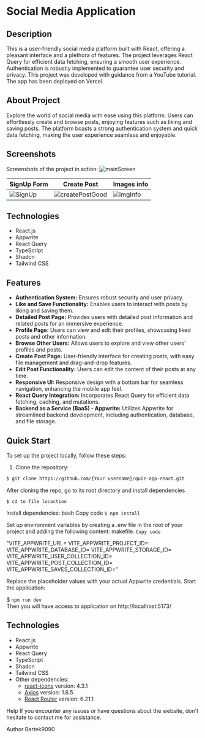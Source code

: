 # Social Media Application

## Description
This is a user-friendly social media platform built with React, offering a pleasant interface and a plethora of features. The project leverages React Query for efficient data fetching, ensuring a smooth user experience. Authentication is robustly implemented to guarantee user security and privacy. This project was developed with guidance from a YouTube tutorial. The app has been deployed on Vercel.

## About Project
Explore the world of social media with ease using this platform. Users can effortlessly create and browse posts, enjoying features such as liking and saving posts. The platform boasts a strong authentication system and quick data fetching, making the user experience seamless and enjoyable.

## Screenshots
Screenshots of the project in action:
![mainScreen](https://github.com/Bartek9090/vibe-connection-hub-react/assets/80546803/d37bec4f-4921-4059-aea7-fd560570241b)

| SignUp Form        | Create Post          | Images info  |
| ------------- |:-------------:| -----|
| ![SignUp](https://github.com/Bartek9090/vibe-connection-hub-react/assets/80546803/417a72b4-f41b-4f7e-99ce-afdb5d74b1d8) | ![createPostGood](https://github.com/Bartek9090/vibe-connection-hub-react/assets/80546803/fd971378-2f3f-4bd5-b491-64c4bd2abaef) | ![imgInfo](https://github.com/Bartek9090/vibe-connection-hub-react/assets/80546803/737929ae-2392-4cc0-ba71-8fb25c8e1724)|

## Technologies
- React.js
- Appwrite
- React Query
- TypeScript
- Shadcn
- Tailwind CSS

## Features
- **Authentication System:** Ensures robust security and user privacy.
- **Like and Save Functionality:** Enables users to interact with posts by liking and saving them.
- **Detailed Post Page:** Provides users with detailed post information and related posts for an immersive experience.
- **Profile Page:** Users can view and edit their profiles, showcasing liked posts and other information.
- **Browse Other Users:** Allows users to explore and view other users' profiles and posts.
- **Create Post Page:** User-friendly interface for creating posts, with easy file management and drag-and-drop features.
- **Edit Post Functionality:** Users can edit the content of their posts at any time.
- **Responsive UI:** Responsive design with a bottom bar for seamless navigation, enhancing the mobile app feel.
- **React Query Integration:** Incorporates React Query for efficient data fetching, caching, and mutations.
- **Backend as a Service (BaaS) - Appwrite:** Utilizes Appwrite for streamlined backend development, including authentication, database, and file storage.

## Quick Start

To set up the project locally, follow these steps:
1. Clone the repository:
 
```bash
$ git clone https://github.com/{Your username}/quiz-app-react.git
```
After cloning the repo, go to its root directory and install dependencies

`$ cd to file locaction` </br>

Install dependencies:
bash
Copy code
`$ npm install` </br>

Set up environment variables by creating a .env file in the root of your project and adding the following content:
makefile. 
`Copy code`

"VITE_APPWRITE_URL=
VITE_APPWRITE_PROJECT_ID=
VITE_APPWRITE_DATABASE_ID=
VITE_APPWRITE_STORAGE_ID=
VITE_APPWRITE_USER_COLLECTION_ID=
VITE_APPWRITE_POST_COLLECTION_ID=
VITE_APPWRITE_SAVES_COLLECTION_ID="

Replace the placeholder values with your actual Appwrite credentials.
Start the application:

$ `npm run dev`</br>
Then you will have access to application on  http://localhost:5173/  

## Technologies
- React.js
- Appwrite
- React Query
- TypeScript
- Shadcn
- Tailwind CSS
- Other dependencies:
  - [react-icons](https://react-icons.github.io/react-icons/) version: 4.3.1
  - [Axios](https://axios-http.com/) version: 1.6.5
  - [React Router](https://reactrouter.com/) version: 6.21.1


Help
If you encounter any issues or have questions about the website, don't hesitate to contact me for assistance.

Author
Bartek9090
